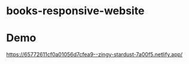 # books-responsive-website

# Demo 

https://65772611cf0a01056d7cfea9--zingy-stardust-7a00f5.netlify.app/
